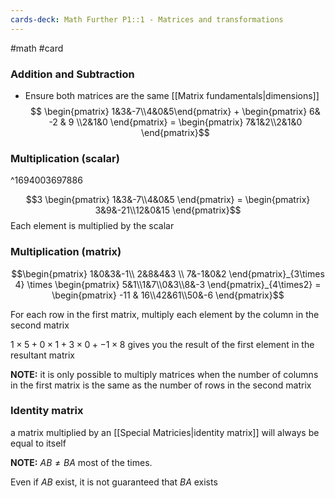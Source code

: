 ```yaml
---
cards-deck: Math Further P1::1 - Matrices and transformations
---
```


#math #card

### Addition and Subtraction

- Ensure both matrices are the same [[Matrix fundamentals|dimensions]]
$$ \begin{pmatrix} 1&3&-7\\4&0&5\end{pmatrix} + \begin{pmatrix} 6& -2 & 9 \\2&1&0  \end{pmatrix} = \begin{pmatrix} 7&1&2\\2&1&0 \end{pmatrix}$$
### Multiplication (scalar)
^1694003697886

$$3 \begin{pmatrix} 1&3&-7\\4&0&5 \end{pmatrix} = \begin{pmatrix} 3&9&-21\\12&0&15 \end{pmatrix}$$
Each element is multiplied by the scalar

### Multiplication (matrix)

$$\begin{pmatrix} 1&0&3&-1\\ 2&8&4&3 \\ 7&-1&0&2 \end{pmatrix}_{3\times 4} \times 
\begin{pmatrix}
5&1\\1&7\\0&3\\8&-3
\end{pmatrix}_{4\times2} = 
\begin{pmatrix} -11 & 16\\42&61\\50&-6 \end{pmatrix}$$

For each row in the first matrix, multiply each element by the column in the second matrix

$1\times5 + 0\times1 + 3\times0 + -1\times8$ gives you the result of the first element in the resultant matrix

**NOTE:** it is only possible to multiply matrices when the number of columns in the first matrix is the same as the number of rows in the second matrix

### Identity matrix

a matrix multiplied by an [[Special Matricies|identity matrix]] will always be equal to itself

**NOTE:** $AB \not= BA$ most of the times. 

Even if $AB$ exist, it is not guaranteed that $BA$ exists



